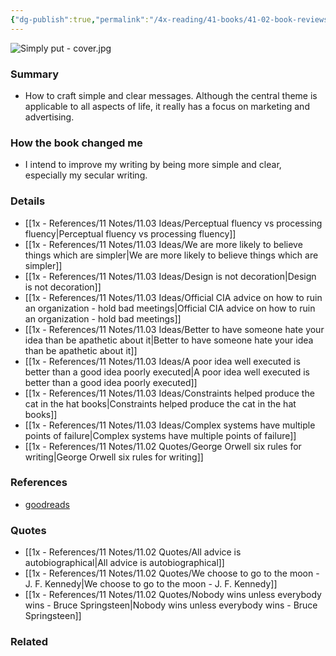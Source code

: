 ```yaml
---
{"dg-publish":true,"permalink":"/4x-reading/41-books/41-02-book-reviews/simply-put-why-clear-messages-win-and-how-to-design-them-ben-guttmann/","title":"Simply Put - Why Clear Messages Win - and How to Design Them - Ben Guttmann","created":"2024-04-17T17:55:29.814+03:00","updated":"2024-04-22T13:43:29.971+03:00"}
---
```


![Simply put - cover.jpg](/img/user/4x%20-%20Reading/41%20Books/41.03%20Cover%20images/Simply%20put%20-%20cover.jpg)
### Summary
- How to craft simple and clear messages. Although the central theme is applicable to all aspects of life, it really has a focus on marketing and advertising.

### How the book changed me
- I intend to improve my writing by being more simple and clear, especially my secular writing.

### Details
- [[1x - References/11 Notes/11.03 Ideas/Perceptual fluency vs processing fluency\|Perceptual fluency vs processing fluency]]
- [[1x - References/11 Notes/11.03 Ideas/We are more likely to believe things which are simpler\|We are more likely to believe things which are simpler]]
- [[1x - References/11 Notes/11.03 Ideas/Design is not decoration\|Design is not decoration]]
- [[1x - References/11 Notes/11.03 Ideas/Official CIA advice on how to ruin an organization - hold bad meetings\|Official CIA advice on how to ruin an organization - hold bad meetings]]
- [[1x - References/11 Notes/11.03 Ideas/Better to have someone hate your idea than be apathetic about it\|Better to have someone hate your idea than be apathetic about it]]
- [[1x - References/11 Notes/11.03 Ideas/A poor idea well executed is better than a good idea poorly executed\|A poor idea well executed is better than a good idea poorly executed]]
- [[1x - References/11 Notes/11.03 Ideas/Constraints helped produce the cat in the hat books\|Constraints helped produce the cat in the hat books]]
- [[1x - References/11 Notes/11.03 Ideas/Complex systems have multiple points of failure\|Complex systems have multiple points of failure]]
- [[1x - References/11 Notes/11.02 Quotes/George Orwell six rules for writing\|George Orwell six rules for writing]]

### References
- [goodreads](https://www.goodreads.com/book/show/102088915-simply-put)

### Quotes
- [[1x - References/11 Notes/11.02 Quotes/All advice is autobiographical\|All advice is autobiographical]]
- [[1x - References/11 Notes/11.02 Quotes/We choose to go to the moon - J. F. Kennedy\|We choose to go to the moon - J. F. Kennedy]]
- [[1x - References/11 Notes/11.02 Quotes/Nobody wins unless everybody wins - Bruce Springsteen\|Nobody wins unless everybody wins - Bruce Springsteen]]
### Related

